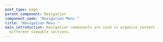 ```yaml
---
post_type: page
parent_component: Navigation
component_name: "Navigation Menu "
title: "Navigation Menu "
main_introduction: Navigation components are used to organise content into
  different viewable sections.
---
```

